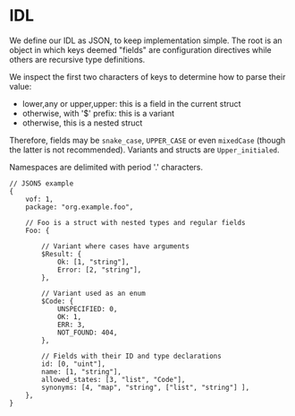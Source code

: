 # IDL

We define our IDL as JSON, to keep implementation simple.  The root is an object in which keys deemed "fields" are configuration directives while others are recursive type definitions.

We inspect the first two characters of keys to determine how to parse their value:

- lower,any or upper,upper: this is a field in the current struct
- otherwise, with '$' prefix: this is a variant
- otherwise, this is a nested struct

Therefore, fields may be `snake_case`, `UPPER_CASE` or even `mixedCase` (though the latter is not recommended).  Variants and structs are `Upper_initialed`.

Namespaces are delimited with period '.' characters.

```json5
// JSON5 example
{
	vof: 1,
	package: "org.example.foo",

	// Foo is a struct with nested types and regular fields
	Foo: {
	
		// Variant where cases have arguments
		$Result: {
			Ok: [1, "string"],
			Error: [2, "string"],
		},
	
		// Variant used as an enum
		$Code: {
			UNSPECIFIED: 0,
			OK: 1,
			ERR: 3,
			NOT_FOUND: 404,
		},
	
		// Fields with their ID and type declarations
		id: [0, "uint"],
		name: [1, "string"],
		allowed_states: [3, "list", "Code"],
		synonyms: [4, "map", "string", ["list", "string"] ],
	},
}
```